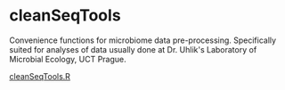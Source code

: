 # cleanSeqTools
Convenience functions for microbiome data pre-processing. Specifically suited for analyses of data usually done at Dr. Uhlik's Laboratory of Microbial Ecology, UCT Prague.

[cleanSeqTools.R](https://github.com/strejcem/cleanSeqTools/blob/master/R/cleanSeqTools.R)
